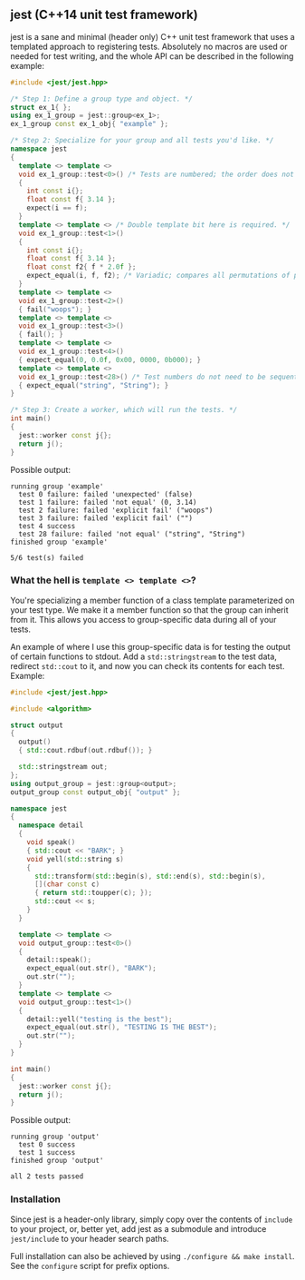 jest (C++14 unit test framework)
---

jest is a sane and minimal (header only) C++ unit test framework that uses a templated approach to registering tests. Absolutely no macros are used or needed for test writing, and the whole API can be described in the following example:

```cpp
#include <jest/jest.hpp>

/* Step 1: Define a group type and object. */
struct ex_1{ };
using ex_1_group = jest::group<ex_1>;
ex_1_group const ex_1_obj{ "example" };

/* Step 2: Specialize for your group and all tests you'd like. */
namespace jest
{
  template <> template <>
  void ex_1_group::test<0>() /* Tests are numbered; the order does not matter. */
  {
    int const i{};
    float const f{ 3.14 };
    expect(i == f);
  }
  template <> template <> /* Double template bit here is required. */
  void ex_1_group::test<1>()
  {
    int const i{};
    float const f{ 3.14 };
    float const f2{ f * 2.0f };
    expect_equal(i, f, f2); /* Variadic; compares all permutations of pairs. */
  }
  template <> template <>
  void ex_1_group::test<2>()
  { fail("woops"); }
  template <> template <>
  void ex_1_group::test<3>()
  { fail(); }
  template <> template <>
  void ex_1_group::test<4>()
  { expect_equal(0, 0.0f, 0x00, 0000, 0b000); }
  template <> template <>
  void ex_1_group::test<28>() /* Test numbers do not need to be sequential. */
  { expect_equal("string", "String"); }
}

/* Step 3: Create a worker, which will run the tests. */
int main()
{
  jest::worker const j{};
  return j();
}
```
Possible output:
```
running group 'example'
  test 0 failure: failed 'unexpected' (false)
  test 1 failure: failed 'not equal' (0, 3.14)
  test 2 failure: failed 'explicit fail' ("woops")
  test 3 failure: failed 'explicit fail' ("")
  test 4 success
  test 28 failure: failed 'not equal' ("string", "String")
finished group 'example'

5/6 test(s) failed

```

### What the hell is `template <> template <>`?
You're specializing a member function of a class template parameterized on your test type. We make it a member function so that the group can inherit from it. This allows you access to group-specific data during all of your tests.

An example of where I use this group-specific data is for testing the output of certain functions to stdout. Add a `std::stringstream` to the test data, redirect `std::cout` to it, and now you can check its contents for each test. Example:
```cpp
#include <jest/jest.hpp>

#include <algorithm>

struct output
{
  output()
  { std::cout.rdbuf(out.rdbuf()); }

  std::stringstream out;
};
using output_group = jest::group<output>;
output_group const output_obj{ "output" };

namespace jest
{
  namespace detail
  {
    void speak()
    { std::cout << "BARK"; }
    void yell(std::string s)
    {
      std::transform(std::begin(s), std::end(s), std::begin(s),
      [](char const c)
      { return std::toupper(c); });
      std::cout << s;
    }
  }

  template <> template <>
  void output_group::test<0>()
  {
    detail::speak();
    expect_equal(out.str(), "BARK");
    out.str("");
  }
  template <> template <>
  void output_group::test<1>()
  {
    detail::yell("testing is the best");
    expect_equal(out.str(), "TESTING IS THE BEST");
    out.str("");
  }
}

int main()
{
  jest::worker const j{};
  return j();
}
```
Possible output:
```
running group 'output'
  test 0 success
  test 1 success
finished group 'output'

all 2 tests passed
```

### Installation
Since jest is a header-only library, simply copy over the contents of `include` to your project, or, better yet, add jest as a submodule and introduce `jest/include` to your header search paths.  

Full installation can also be achieved by using `./configure && make install`. See the `configure` script for prefix options.  
